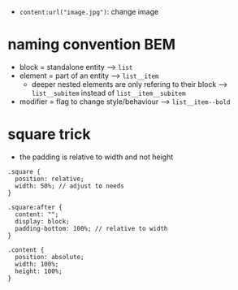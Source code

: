 - `content:url("image.jpg")`: change image

# naming convention BEM
- block = standalone entity --> `list`
- element = part of an entity --> `list__item`
    - deeper nested elements are only refering to their block --> `list__subitem` instead of `list__item__subitem`
- modifier = flag to change style/behaviour --> `list__item--bold`

# square trick
- the padding is relative to width and not height
```
.square {
  position: relative;
  width: 50%; // adjust to needs
}

.square:after {
  content: "";
  display: block;
  padding-bottom: 100%; // relative to width
}

.content {
  position: absolute;
  width: 100%;
  height: 100%;
}
```